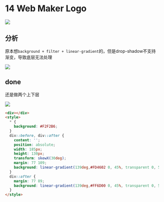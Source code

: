 # 14 Web Maker Logo

![](https://raw.githubusercontent.com/sari3l/css_battle/main/media/16772055946062/16772056059412.png)


## 分析

原本想`background + filter + linear-gradient`的，但是drop-shadow不支持渐变，导致底层无法处理

![](https://raw.githubusercontent.com/sari3l/css_battle/main/media/16772055946062/16772064034102.jpg)

## done

还是做两个上下层

![](https://raw.githubusercontent.com/sari3l/css_battle/main/media/16772055946062/16772067991666.jpg)

```html
<div></div>
<style>
  * {
    background: #F2F2B6;
  }  
  div::before, div::after {
    content: '';
    position: absolute;
    width: 185px;
    height: 130px;
    transform: skewX(30deg);
    margin: 77 109;
    background: linear-gradient(139deg,#FD4602 0, 45%, transparent 0, 55.5%, #FF6D00 55.5%);
  }
  div::after {
    margin: 77 89;
    background: linear-gradient(139deg,#FF6D00 0, 45%, transparent 0, 55.5%, #FD4602 55.5%);
  }
</style>
```